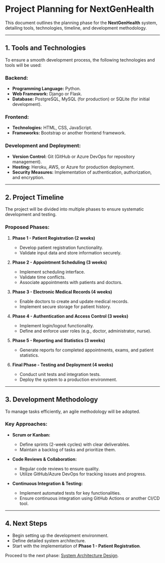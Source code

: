 # Project Planning for NextGenHealth

This document outlines the planning phase for the **NextGenHealth** system, detailing tools, technologies, timeline, and development methodology.

---

## 1. Tools and Technologies

To ensure a smooth development process, the following technologies and tools will be used:

### Backend:
- **Programming Language:** Python.
- **Web Framework:** Django or Flask.
- **Database:** PostgreSQL, MySQL (for production) or SQLite (for initial development).

### Frontend:
- **Technologies:** HTML, CSS, JavaScript.
- **Frameworks:** Bootstrap or another frontend framework.

### Development and Deployment:
- **Version Control:** Git (GitHub or Azure DevOps for repository management).
- **Hosting:** Heroku, AWS, or Azure for production deployment.
- **Security Measures:** Implementation of authentication, authorization, and encryption.

---

## 2. Project Timeline

The project will be divided into multiple phases to ensure systematic development and testing.

### Proposed Phases:
1. **Phase 1 - Patient Registration (2 weeks)**
   - Develop patient registration functionality.
   - Validate input data and store information securely.

2. **Phase 2 - Appointment Scheduling (3 weeks)**
   - Implement scheduling interface.
   - Validate time conflicts.
   - Associate appointments with patients and doctors.

3. **Phase 3 - Electronic Medical Records (4 weeks)**
   - Enable doctors to create and update medical records.
   - Implement secure storage for patient history.

4. **Phase 4 - Authentication and Access Control (3 weeks)**
   - Implement login/logout functionality.
   - Define and enforce user roles (e.g., doctor, administrator, nurse).

5. **Phase 5 - Reporting and Statistics (3 weeks)**
   - Generate reports for completed appointments, exams, and patient statistics.
   
6. **Final Phase - Testing and Deployment (4 weeks)**
   - Conduct unit tests and integration tests.
   - Deploy the system to a production environment.

---

## 3. Development Methodology

To manage tasks efficiently, an agile methodology will be adopted.

### Key Approaches:
- **Scrum or Kanban:**
  - Define sprints (2-week cycles) with clear deliverables.
  - Maintain a backlog of tasks and prioritize them.
  
- **Code Reviews & Collaboration:**
  - Regular code reviews to ensure quality.
  - Utilize GitHub/Azure DevOps for tracking issues and progress.

- **Continuous Integration & Testing:**
  - Implement automated tests for key functionalities.
  - Ensure continuous integration using GitHub Actions or another CI/CD tool.

---

## 4. Next Steps

- Begin setting up the development environment.
- Define detailed system architecture.
- Start with the implementation of **Phase 1 - Patient Registration**.

Proceed to the next phase: [System Architecture Design](./05_system_architecture.md).

